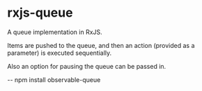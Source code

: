 ﻿# rxjs-queue

A queue implementation in RxJS.

Items are pushed to the queue, and then an action (provided as a parameter) is executed sequentially. 

Also an option for pausing the queue can be passed in. 

-- npm install observable-queue
